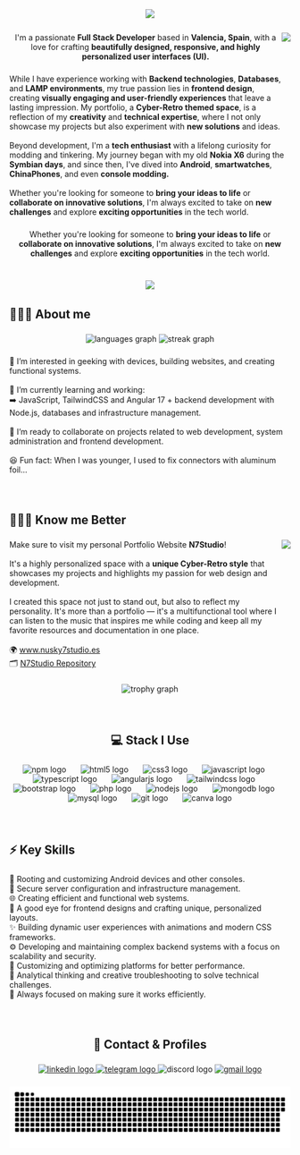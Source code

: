 <div align="center">
  <img height="210" src="https://nusky7studio.es/img/portfolioScreenshots/nuskyTitleG.gif"  />
</div>

###

<img align="right" height="93" src="https://media.tenor.com/qN1R94E7NVgAAAAj/welcome-images.gif"  />

###

<p align="center">I'm a passionate <b>Full Stack Developer</b> based in <b>Valencia, Spain</b>, with a love for crafting <b>beautifully designed, responsive, and highly personalized user interfaces (UI).</b></p>

###

<p align="left">While I have experience working with <b>Backend technologies</b>, <b>Databases</b>, and <b>LAMP environments</b>, my true passion lies in <b>frontend design</b>, creating <b>visually engaging and user-friendly experiences</b> that leave a lasting impression. My portfolio, a <b>Cyber-Retro themed space</b>, is a reflection of my <b>creativity</b> and <b>technical expertise</b>, where I not only showcase my projects but also experiment with <b>new solutions</b> and ideas.<br><br>Beyond development, I'm a <b>tech enthusiast</b> with a lifelong curiosity for modding and tinkering. My journey began with my old <b>Nokia X6</b> during the <b>Symbian days</b>, and since then, I've dived into <b>Android</b>, <b>smartwatches</b>, <b>ChinaPhones</b>, and even <b>console modding.</b><br><br>Whether you're looking for someone to <b>bring your ideas to life</b> or <b>collaborate on innovative solutions</b>, I'm always excited to take on <b>new challenges</b> and explore <b>exciting opportunities</b> in the tech world.</p>

###

<p align="center">Whether you're looking for someone to <b>bring your ideas to life</b> or <b>collaborate on innovative solutions</b>, I'm always excited to take on <b>new challenges</b> and explore <b>exciting opportunities</b> in the tech world.</p>

###

<br clear="both">

<div align="center">
  <img height="280" src="https://nusky7studio.es/img/portfolioScreenshots/workGif.gif"  />
</div>

###

<h2 align="left">👩🏼‍💻 About me</h2>

###

<div align="center">
  <img src="https://github-readme-stats.vercel.app/api/top-langs?username=Nusky7&locale=en&hide_title=false&layout=compact&card_width=320&langs_count=6&theme=radical&hide_border=true&order=2" height="150" alt="languages graph"  />
  <img src="https://streak-stats.demolab.com?user=Nusky7&locale=en&mode=daily&theme=radical&hide_border=true&border_radius=10&order=3" height="150" alt="streak graph"  />
</div>

###

<p align="left">👀 I’m interested in geeking with devices, building websites, and creating functional systems.<br><br>🌱 I’m currently learning and working:<br>➡️ JavaScript, TailwindCSS and Angular 17 + backend development with Node.js, databases and infrastructure management.<br><br>💞️ I’m ready to collaborate on projects related to web development, system administration and frontend development.<br><br>😆 Fun fact: When I was younger, I used to fix connectors with aluminum foil...</p>

###

<br clear="both">

<h2 align="left">🙋🏼‍♀️ Know me Better</h2>

###

<img align="right" height="210" src="https://nusky7studio.es/img/n7s.png"  />

###

<p align="left">Make sure to visit my personal Portfolio Website <b>N7Studio</b>!<br><br>It's a highly personalized space with a <b>unique Cyber-Retro style</b> that <br>showcases my projects and highlights my passion for web design and development.<br><br>I created this space not just to stand out, but also to reflect my personality. It's more than a portfolio — it's a multifunctional tool where I can listen to the music that inspires me while coding and keep all my favorite resources and documentation in one place.<br><br>🌍 <a href="https://nusky7studio.es" target="_blank">www.nusky7studio.es</a><br>🗂️ <a href="https://github.com/Nusky7/my-portfolio" target="_blank">N7Studio Repository</a></p>

###

<div align="center">
  <img src="https://github-profile-trophy.vercel.app?username=Nusky7&theme=radical&column=3&row=1&margin-w=8&margin-h=8&no-bg=true&no-frame=true&order=4" height="150" alt="trophy graph"  />
</div>

###

<br clear="both">

<h2 align="center">💻 Stack I Use</h2>

###

<div align="center">
  <img src="https://cdn.simpleicons.org/npm/CB3837" height="40" alt="npm logo"  />
  <img width="18" />
  <img src="https://skillicons.dev/icons?i=html" height="40" alt="html5 logo"  />
  <img width="18" />
  <img src="https://skillicons.dev/icons?i=css" height="40" alt="css3 logo"  />
  <img width="18" />
  <img src="https://skillicons.dev/icons?i=js" height="40" alt="javascript logo"  />
  <img width="18" />
  <img src="https://skillicons.dev/icons?i=ts" height="40" alt="typescript logo"  />
  <img width="18" />
  <img src="https://skillicons.dev/icons?i=angular" height="40" alt="angularjs logo"  />
  <img width="18" />
  <img src="https://skillicons.dev/icons?i=tailwind" height="40" alt="tailwindcss logo"  />
  <img width="18" />
  <img src="https://skillicons.dev/icons?i=bootstrap" height="40" alt="bootstrap logo"  />
  <img width="18" />
  <img src="https://skillicons.dev/icons?i=php" height="40" alt="php logo"  />
  <img width="18" />
  <img src="https://skillicons.dev/icons?i=nodejs" height="40" alt="nodejs logo"  />
  <img width="18" />
  <img src="https://skillicons.dev/icons?i=mongodb" height="40" alt="mongodb logo"  />
  <img width="18" />
  <img src="https://skillicons.dev/icons?i=mysql" height="40" alt="mysql logo"  />
  <img width="18" />
  <img src="https://skillicons.dev/icons?i=git" height="40" alt="git logo"  />
  <img width="18" />
  <img src="https://cdn.simpleicons.org/canva/00C4CC" height="40" alt="canva logo"  />
</div>

###

<br clear="both">

<h2 align="left">⚡ Key Skills</h2>

###

<p align="left">🤖 Rooting and customizing Android devices and other consoles.<br>📡 Secure server configuration and infrastructure management.<br>🌐 Creating efficient and functional web systems.<br>🎨 A good eye for frontend designs and crafting unique, personalized layouts.<br>✨ Building dynamic user experiences with animations and modern CSS frameworks.<br>⚙️ Developing and maintaining complex backend systems with a focus on scalability and security.<br>📱 Customizing and optimizing platforms for better performance.<br>🧠 Analytical thinking and creative troubleshooting to solve technical challenges.<br>🎯 Always focused on making sure it works efficiently.</p>

###

<br clear="both">

<h2 align="center">📨 Contact & Profiles</h2>

###

<div align="center">
  <a href="https://es.linkedin.com/in/alba-tolosa-bonora-792b7a291" target="_blank">
    <img src="https://img.shields.io/static/v1?message=LinkedIn&logo=linkedin&label=&color=0077B5&logoColor=white&labelColor=&style=for-the-badge" height="40" alt="linkedin logo"  />
  </a>
  <a href="https://t.me/Nusky_7" target="_blank">
    <img src="https://img.shields.io/static/v1?message=Telegram&logo=telegram&label=&color=2CA5E0&logoColor=white&labelColor=&style=for-the-badge" height="40" alt="telegram logo"  />
  </a>
  <img src="https://img.shields.io/static/v1?message=Discord&logo=discord&label=&color=7289DA&logoColor=white&labelColor=&style=for-the-badge" height="40" alt="discord logo"  />
  <a href="mailto:4lbawork@gmail.com" target="_blank">
    <img src="https://img.shields.io/static/v1?message=Gmail&logo=gmail&label=&color=D14836&logoColor=white&labelColor=&style=for-the-badge" height="40" alt="gmail logo"  />
  </a>
</div>

###

<img src="https://raw.githubusercontent.com/Nusky7/Nusky7/output/snake.svg" alt="Snake animation" />

###

